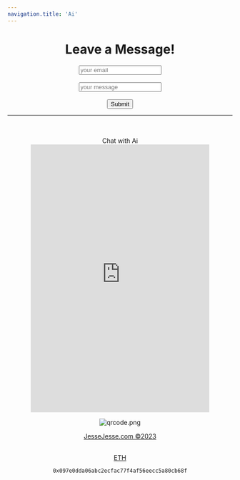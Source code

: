```yaml
---
navigation.title: 'Ai'
---
```

#
<center><h1>Leave a Message!</h1>
<form
  action="https://formspree.io/f/xoqoykgp"
  method="POST"
>
  <label>
  <input type="email" placeholder="your email" name="email">
  </label><br><br>
  <label>
 <input placeholder="your message"name="message">
  </label><br><br>
 <button type="submit">Submit</button>
</form><hr>
<br><br>
<center>Chat with Ai</center>
<iframe src="https://openai-ufo.vercel.app" style="border:0px #ffffff none;" name="myiFrame" scrolling="no" frameborder="1" marginheight="0px" marginwidth="0px" height="600px" width="400px" allowfullscreen></iframe>

![qrcode.png](/qrcode.png)

<p><a href="https://jessejesse.com">JesseJesse.com&nbsp&copy2023</p>
<br>ETH






```bash
0x097e0dda06abc2ecfac77f4af56eecc5a80cb68f
```

 

